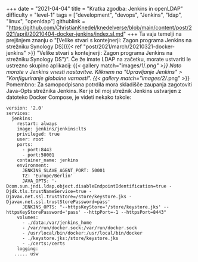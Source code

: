 +++
date = "2021-04-04"
title = "Kratka zgodba: Jenkins in openLDAP"
difficulty = "level-1"
tags = ["development", "devops", "Jenkins", "ldap", "linux", "openldap"]
githublink = "https://github.com/ChristianKnedel/knedelverse/blob/main/content/post/2021/april/20210404-docker-jenkins/index.sl.md"
+++
Ta vaja temelji na prejšnjem znanju o "[Velike stvari s kontejnerji: Zagon programa Jenkins na strežniku Synology DS]({{< ref "post/2021/march/20210321-docker-jenkins" >}} "Velike stvari s kontejnerji: Zagon programa Jenkins na strežniku Synology DS")". Če že imate LDAP na začetku, morate ustvariti le ustrezno skupino aplikacij:
{{< gallery match="images/1/*.png" >}}
Nato morate v Jenkins vnesti nastavitve. Kliknem na "Upravljanje Jenkins" > "Konfiguriranje globalne varnosti".
{{< gallery match="images/2/*.png" >}}
Pomembno: Za samopodpisana potrdila mora skladišče zaupanja zagotoviti Java-Opts strežnika Jenkins. Ker je bil moj strežnik Jenkins ustvarjen z datoteko Docker Compose, je videti nekako takole:
```
version: '2.0'
services:
  jenkins:
    restart: always
    image: jenkins/jenkins:lts
    privileged: true
    user: root
    ports:
      - port:8443
      - port:50001
    container_name: jenkins
    environment:
      JENKINS_SLAVE_AGENT_PORT: 50001
      TZ: 'Europe/Berlin'
      JAVA_OPTS: '-Dcom.sun.jndi.ldap.object.disableEndpointIdentification=true -Djdk.tls.trustNameService=true -Djavax.net.ssl.trustStore=/store/keystore.jks -Djavax.net.ssl.trustStorePassword=pass'
      JENKINS_OPTS: "--httpsKeyStore='/store/keystore.jks' --httpsKeyStorePassword='pass' --httpPort=-1 --httpsPort=8443"
    volumes:
      - ./data:/var/jenkins_home
      - /var/run/docker.sock:/var/run/docker.sock
      - /usr/local/bin/docker:/usr/local/bin/docker
      - ./keystore.jks:/store/keystore.jks
      - ./certs:/certs
    logging:
   ..... usw

   ```